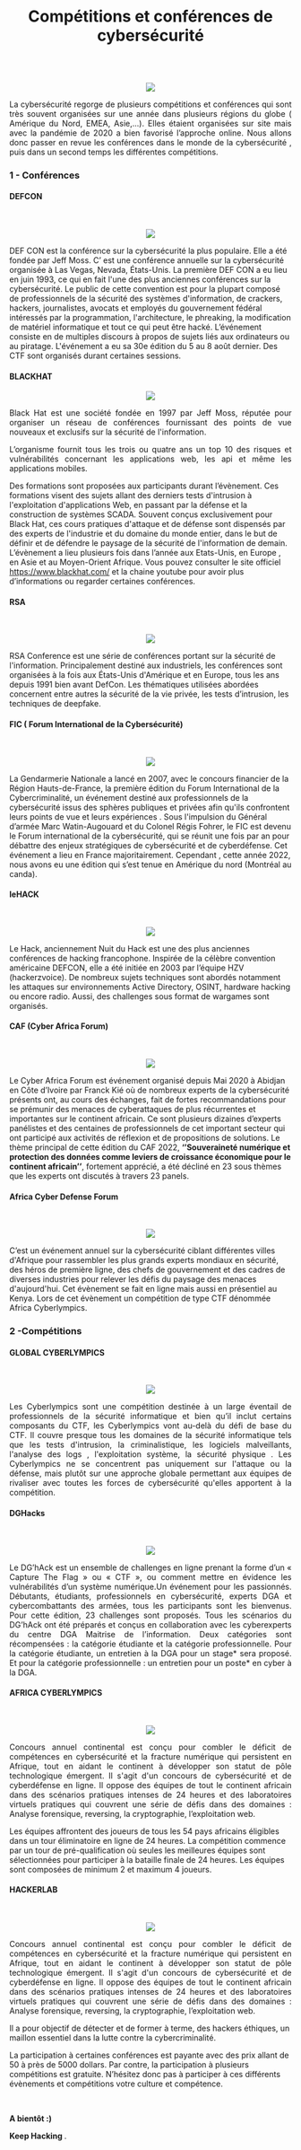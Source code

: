 
<div align="center">

<h1><strong>Compétitions et conférences de cybersécurité</strong></h1>

</div>
<br/>
<br/>

<p align="center"> 
<img src="img4-1-CP.png" align="center">
</p>



<p align="justify">
La cybersécurité  regorge de plusieurs compétitions et conférences qui sont très souvent organisées  sur une année dans plusieurs régions du globe ( Amérique du Nord, EMEA, Asie,...). Elles étaient organisées sur site mais avec la pandémie de 2020 a bien favorisé l’approche online.
Nous allons  donc passer en revue les conférences dans le monde de  la cybersécurité , puis dans un second temps les différentes compétitions. 

</p>



### 1 - Conférences


#### DEFCON
<br/>

<p align="center"> 
<img src="img4-2-CP.png" align="center">
</p>

<p align="justify">


DEF CON est la conférence sur la cybersécurité la plus populaire. Elle a été fondée par Jeff Moss. C’ est une conférence annuelle sur la cybersécurité organisée à Las Vegas, Nevada, États-Unis. La première DEF CON a eu lieu en juin 1993, ce qui en fait l'une des plus anciennes conférences sur la cybersécurité. Le public de cette convention est pour la plupart composé de professionnels de la sécurité des systèmes d'information, de crackers, hackers, journalistes, avocats et employés du gouvernement fédéral intéressés par la programmation, l'architecture, le phreaking, la modification de matériel informatique et tout ce qui peut être hacké. L’événement consiste en de multiples discours à propos de sujets liés aux ordinateurs ou au piratage. L'événement a eu sa 30e édition du 5 au 8 août dernier.  Des CTF sont organisés durant certaines sessions.

</p>

#### BLACKHAT


<p align="center"> 
<img src="img4-3-CP.png" align="center">
</p>


<p align="justify">
Black Hat est une société fondée en 1997 par Jeff Moss, réputée pour organiser un réseau de conférences fournissant des points de vue nouveaux et exclusifs sur la sécurité de l'information.
 </p>
  
<p align="justify">
L’organisme fournit tous les trois ou quatre ans un top 10 des risques et vulnérabilités concernant les applications web, les api et même les applications mobiles.

</p>

<p align="justify">

Des formations sont  proposées  aux participants durant l’évènement. Ces formations visent des sujets allant des derniers tests d'intrusion à l'exploitation d'applications Web, en passant par la défense et la construction de systèmes SCADA. Souvent conçus exclusivement pour Black Hat, ces cours pratiques d'attaque et de défense sont dispensés par des experts de l'industrie et du domaine du monde entier, dans le but de définir et de défendre le paysage de la sécurité de l'information de demain.  
L’évènement a lieu  plusieurs fois dans l’année  aux Etats-Unis, en Europe , en Asie et au Moyen-Orient  Afrique. Vous pouvez consulter le site officiel  https://www.blackhat.com/  et la chaine youtube  pour  avoir plus d’informations ou regarder certaines conférences.
</p>



#### RSA

<br/>
<p align="center"> 
<img src="img4-4-CP.png" align="center">
</p>

<p align="justify">


RSA Conference est une série de conférences portant sur la sécurité de l'information. Principalement destiné aux industriels, les conférences sont organisées à la fois aux États-Unis d'Amérique et en Europe, tous les ans depuis 1991 bien avant DefCon. Les thématiques  utilisées abordées  concernent entre autres   la sécurité de la vie privée,  les tests d’intrusion, les techniques de deepfake. 
</p>




#### FIC ( Forum International de la Cybersécurité)

<br/>
<p align="center"> 
<img src="img4-5-CP.png" align="center">
</p>

<p align="justify">


La Gendarmerie Nationale  a lancé en 2007, avec le concours financier de la Région Hauts-de-France, la première édition du Forum International de la Cybercriminalité, un événement destiné aux professionnels de la cybersécurité issus des sphères publiques et privées afin qu'ils confrontent leurs points de vue et leurs expériences . Sous l'impulsion du Général d’armée Marc Watin-Augouard et du Colonel Régis Fohrer, le FIC est devenu le Forum international de la cybersécurité, qui se réunit une fois par an pour débattre des enjeux stratégiques de cybersécurité et de cyberdéfense. Cet événement  a lieu en France  majoritairement. Cependant , cette année 2022, nous avons eu  une édition   qui s’est tenue  en Amérique du nord (Montréal  au canda).
</p>




#### leHACK

<br/>
<p align="center"> 
<img src="img4-6-CP.png" align="center">
</p>

<p align="justify">

Le Hack, anciennement Nuit du Hack est une des plus anciennes conférences de hacking francophone. Inspirée de la célèbre convention américaine DEFCON, elle a été initiée en 2003 par l’équipe HZV (hackerzvoice).  De nombreux sujets techniques sont  abordés notamment les attaques sur environnements Active Directory, OSINT, hardware hacking ou encore radio. Aussi, des challenges sous format de wargames sont organisés.

</p>


#### CAF (Cyber Africa Forum)

<br/>
<p align="center"> 
<img src="img4-7-CP.png" align="center">
</p>

<p align="justify">

Le Cyber Africa Forum est  événement organisé  depuis Mai 2020 à Abidjan en Côte d’Ivoire  par Franck Kié où de nombreux experts de la cybersécurité présents ont, au cours des échanges, fait de fortes recommandations pour se prémunir des menaces de cyberattaques de plus récurrentes et importantes sur le continent africain.  Ce sont plusieurs dizaines d’experts panélistes et des centaines de professionnels de cet important secteur qui ont participé aux activités de réflexion et de propositions de solutions. Le thème principal de cette édition du CAF 2022, <strong>‘’Souveraineté numérique et protection des données comme leviers de croissance économique pour le continent africain’’</strong>, fortement apprécié,  a été décliné en 23 sous thèmes que les experts ont discutés à travers 23 panels.
</p>



#### Africa Cyber Defense Forum

<br/>
<p align="center"> 
<img src="img4-8-CP.png" align="center">
</p>

<p align="justify">

C’est un événement annuel sur la cybersécurité ciblant différentes villes d'Afrique pour rassembler les plus grands experts mondiaux en sécurité, des héros de première ligne, des chefs de gouvernement et des cadres de diverses industries pour relever les défis du paysage des menaces d'aujourd'hui.  Cet évènement se fait en ligne  mais aussi en présentiel  au  Kenya. Lors de cet évènement un compétition de type CTF dénommée  Africa Cyberlympics.

</p>




### 2 -Compétitions



####  GLOBAL  CYBERLYMPICS

<br/>

<p align="center"> 
<img src="img4-9-CP.png" align="center">
</p>

<p align="justify">
Les Cyberlympics sont une compétition destinée à un large éventail de professionnels de la sécurité informatique et bien qu’il inclut certains composants du CTF, les Cyberlympics vont au-delà du défi de base du CTF.  Il couvre  presque tous les domaines de la sécurité informatique tels que les tests d'intrusion, la criminalistique, les logiciels malveillants, l'analyse des logs , l'exploitation système, la sécurité physique . Les Cyberlympics ne se concentrent pas uniquement sur l'attaque ou la défense, mais plutôt sur une approche globale permettant aux équipes de rivaliser avec toutes les forces de cybersécurité qu'elles apportent à la compétition.

<p/>


####  DGHacks
<br/>

<p align="center"> 
<img src="img4-10-CP.png" align="center">
</p>

<p align="justify">
Le DG’hAck est un ensemble de challenges en ligne prenant la forme d’un « Capture The Flag » ou « CTF », ou comment mettre en évidence les vulnérabilités d’un système numérique.Un événement pour les passionnés. Débutants, étudiants, professionnels en cybersécurité, experts DGA et cybercombattants des armées, tous les participants sont les bienvenus. Pour cette édition, 23 challenges sont proposés. Tous les scénarios du DG’hAck ont été préparés et conçus en collaboration avec les cyberexperts du centre DGA Maitrise de l’information. Deux catégories sont récompensées : la catégorie étudiante et la catégorie professionnelle. Pour la catégorie étudiante, un entretien à la DGA pour un stage* sera proposé. Et pour la catégorie professionnelle : un entretien pour un poste* en cyber à la DGA.
</p>




####  AFRICA CYBERLYMPICS
<br/>

<p align="center"> 
<img src="img4-11-CP.png" align="center">
</p>

<p align="justify">
Concours annuel continental est conçu pour combler le déficit de compétences en cybersécurité et la fracture numérique qui persistent en Afrique, tout en aidant le continent à développer son statut de pôle technologique émergent. Il s'agit d'un concours de cybersécurité et de cyberdéfense en ligne. Il oppose des équipes de tout le continent africain dans des scénarios pratiques intenses de 24 heures et des laboratoires virtuels pratiques qui couvrent une série de défis dans des domaines : Analyse forensique, reversing, la cryptographie, l’exploitation web.
</p>

<p align="justify">

Les équipes affrontent des joueurs de tous les 54 pays africains éligibles dans un tour éliminatoire en ligne de 24 heures. La compétition commence par un tour de pré-qualification où seules les meilleures équipes sont sélectionnées pour participer à la bataille finale de 24 heures. Les équipes sont composées de minimum 2 et maximum 4 joueurs.

</p>



####  HACKERLAB

<br/>

<p align="center"> 
<img src="img4-12-CP.png" align="center">
</p>

<p align="justify">
Concours annuel continental est conçu pour combler le déficit de compétences en cybersécurité et la fracture numérique qui persistent en Afrique, tout en aidant le continent à développer son statut de pôle technologique émergent. Il s'agit d'un concours de cybersécurité et de cyberdéfense en ligne. Il oppose des équipes de tout le continent africain dans des scénarios pratiques intenses de 24 heures et des laboratoires virtuels pratiques qui couvrent une série de défis dans des domaines : Analyse forensique, reversing, la cryptographie, l’exploitation web.
</p>

<p align="justify">

Il a pour objectif  de détecter et de former à terme, des hackers éthiques, un maillon essentiel dans la lutte contre la cybercriminalité.

 La participation à certaines conférences est payante avec des prix allant de 50 à près de 5000 dollars. Par contre, la participation à plusieurs compétitions est gratuite. N’hésitez  donc pas à participer à ces différents évènements et compétitions votre culture et compétence.


</p>

<br/>



<p align="justify"> <strong> A bientôt :) </strong>
</p>

<p align="justify"> <strong> Keep Hacking </strong>. 
</p>


